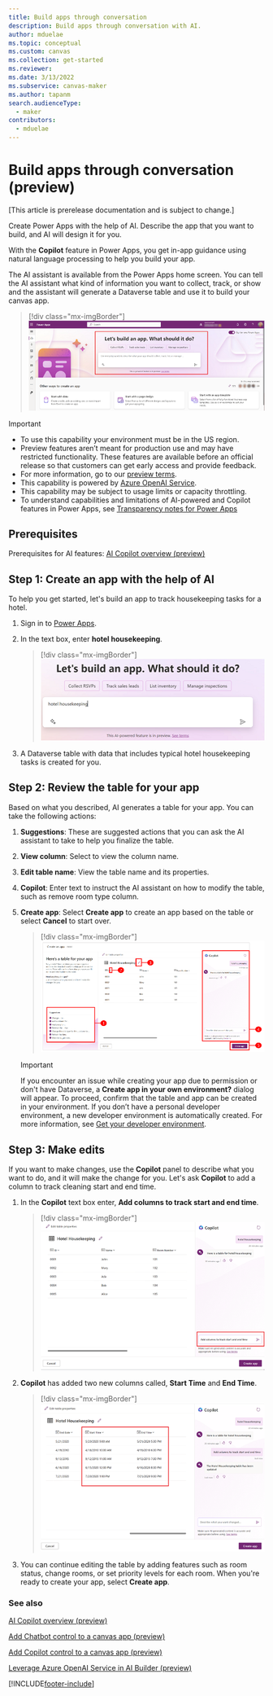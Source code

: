 ```yaml
---
title: Build apps through conversation
description: Build apps through conversation with AI.
author: mduelae
ms.topic: conceptual
ms.custom: canvas
ms.collection: get-started
ms.reviewer: 
ms.date: 3/13/2022
ms.subservice: canvas-maker
ms.author: tapanm
search.audienceType: 
  - maker
contributors:
  - mduelae
---
```


# Build apps through conversation (preview)

[This article is prerelease documentation and is subject to change.]

Create Power Apps with the help of AI. Describe the app that you want to build, and AI will design it for you.

With the **Copilot** feature in Power Apps, you get in-app guidance using natural language processing to help you build your app.

The AI assistant is available from the Power Apps home screen. You can tell the AI assistant what kind of information you want to collect, track, or show and the assistant will generate a Dataverse table and use it to build your canvas app.

> [!div class="mx-imgBorder"]
> ![Tell the AI assistant the information you want to track in your app.](media/artificial-intelligence/create-app-using-ai-1.png)

> [!IMPORTANT]
> - To use this capability your environment must be in the US region.
> - Preview features aren’t meant for production use and may have restricted functionality. These features are available before an official release so that customers can get early access and provide feedback.
> - For more information, go to our [preview terms](https://go.microsoft.com/fwlink/?linkid=2189520).
> - This capability is powered by [ Azure OpenAI Service](/azure/cognitive-services/openai/overview).
> - This capability  may be subject to usage limits or capacity throttling.
> - To understand capabilities and limitations of AI-powered and Copilot features in Power Apps, see [Transparency notes for Power Apps](../common/transparency-note.md)



## Prerequisites

Prerequisites for AI features: [AI Copilot overview (preview)](ai-overview.md)


## Step 1: Create an app with the help of AI

To help you get started, let's build an app to track housekeeping tasks for a hotel.

1. Sign in to [Power Apps](https://make.powerapps.com).

2. In the text box, enter **hotel housekeeping**.

   > [!div class="mx-imgBorder"]
   > ![Describle your app.](media/artificial-intelligence/describe-your-app.png)

3. A Dataverse table with data that includes typical hotel housekeeping tasks is created for you.

## Step 2: Review the table for your app

Based on what you described, AI generates a table for your app. You can take the following actions:

1. **Suggestions**: These are suggested actions that you can ask the AI assistant to take to help you finalize the table.

2. **View column**: Select to view the column name.

3. **Edit table name**: View the table name and its properties.

4. **Copilot**: Enter text to instruct the AI assistant on how to modify the table, such as remove room type column.

5. **Create app**: Select **Create app** to create an app based on the table or select **Cancel** to start over.

   > [!div class="mx-imgBorder"]
   > ![Review table for your app.](media/artificial-intelligence/table-created.png)

   
   > [!IMPORTANT]
   > If you encounter an issue while creating your app due to permission  or don't have Dataverse, a **Create app in your own environment?** dialog will appear. To proceed, confirm that the table and app can be created in your environment. If you don’t have a personal developer environment, a new developer environment is automatically created. For more information, see [Get your developer environment](maker/maker-create-environment.md).

## Step 3: Make edits

If you want to make changes, use the **Copilot** panel to describe what you want to do, and it will make the change for you. Let's ask **Copilot** to add a column to track cleaning start and end time.

1. In the **Copilot** text box enter, **Add columns to track start and end time**.

   > [!div class="mx-imgBorder"]
   > ![Enter text to tell Copilot how you want to edit the table.](media/artificial-intelligence/add-column.png)

2. **Copilot** has added two new columns called, **Start Time** and **End Time**.

   > [!div class="mx-imgBorder"]
   > ![Example of columns that Copilot created.](media/artificial-intelligence/column-created.png)


3. You can continue editing the table by adding features such as room status, change rooms, or set priority levels for each room. When you're ready to create your app, select **Create app**.


### See also

[AI Copilot overview (preview)](ai-overview.md)

[Add Chatbot control to a canvas app (preview)](add-ai-chatbot.md)

[Add Copilot control to a canvas app (preview)](add-ai-copilot.md)

[Leverage Azure OpenAI Service in AI Builder (preview)](/ai-builder/prebuilt-azure-openai) 



[!INCLUDE[footer-include](../../includes/footer-banner.md)]
